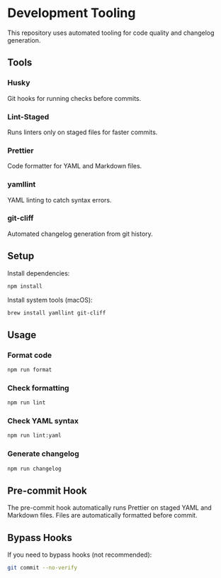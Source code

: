 # Development Tooling

This repository uses automated tooling for code quality and changelog generation.

## Tools

### Husky

Git hooks for running checks before commits.

### Lint-Staged

Runs linters only on staged files for faster commits.

### Prettier

Code formatter for YAML and Markdown files.

### yamllint

YAML linting to catch syntax errors.

### git-cliff

Automated changelog generation from git history.

## Setup

Install dependencies:

```bash
npm install
```

Install system tools (macOS):

```bash
brew install yamllint git-cliff
```

## Usage

### Format code

```bash
npm run format
```

### Check formatting

```bash
npm run lint
```

### Check YAML syntax

```bash
npm run lint:yaml
```

### Generate changelog

```bash
npm run changelog
```

## Pre-commit Hook

The pre-commit hook automatically runs Prettier on staged YAML and Markdown files.
Files are automatically formatted before commit.

## Bypass Hooks

If you need to bypass hooks (not recommended):

```bash
git commit --no-verify
```
